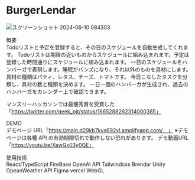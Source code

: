 # BurgerLendar
![スクリーンショット 2024-06-10 084303](https://github.com/shiv-ko/BurgerLendar/assets/166639750/bdf13f3b-22f8-4c14-a73a-ab3734b5d535)

  
概要  
Todoリストと予定を登録すると、その日のスケジュールを自動生成してくれます。 Todoリストは期限の近いものからスケジュールに組み込まれます。予定は登録した時間通りにスケジュールに組み込まれます。
一日のスケジュールをハンバーガで表現します。睡眠がバンズになり、それ以外のものを具材にします。具材の種類はパティ、レタス、チーズ、トマトです。
今日こなしたタスクを分類し、具材の数と種類を決めます。
一日一個のハンバーガが生成され、過去のハンバーガをカレンダー上で確認できます。
  
マンスリーハッカソンでは最優秀賞を受賞した「https://twitter.com/geek_pjt/status/1665288262314000385」

DEMO  
デモページ URL「https://main.d29kb7kvs692vl.amplifyapp.com/　」
※デモページは各種 API の有効期限切れで動作しない恐れがあります。
デモ動画URL「https://youtu.be/XawGx03y0QE」

使用技術  
React/TypeScript
FireBase
OpenAI API
Tailwindcss
Brendar
Unity
OpeanWeather API
Figma
vercel
WebGL
